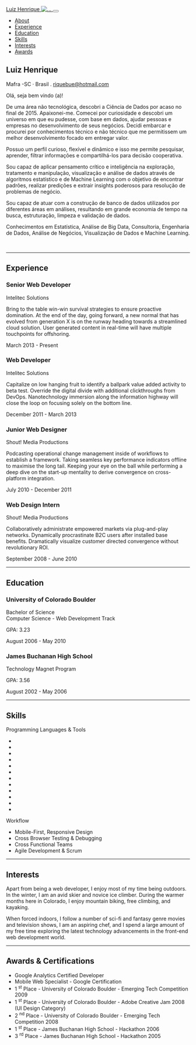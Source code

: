 
<!DOCTYPE html>
<html lang="en">
    <head>
        <meta charset="utf-8" />
        <meta name="viewport" content="width=device-width, initial-scale=1, shrink-to-fit=no" />
        <meta name="description" content="" />
        <meta name="author" content="" />
        <title>Resume - Start Bootstrap Theme</title>
        <link rel="icon" type="image/x-icon" href="assets/img/favicon.ico" />
        <!-- Font Awesome icons (free version)-->
        <script src="https://use.fontawesome.com/releases/v5.15.3/js/all.js" crossorigin="anonymous"></script>
        <!-- Google fonts-->
        <link href="https://fonts.googleapis.com/css?family=Saira+Extra+Condensed:500,700" rel="stylesheet" type="text/css" />
        <link href="https://fonts.googleapis.com/css?family=Muli:400,400i,800,800i" rel="stylesheet" type="text/css" />
        <!-- Core theme CSS (includes Bootstrap)-->
        <link href="css/styles.css" rel="stylesheet" />
    </head>
    <body id="page-top">
        <!-- Navigation-->
        <nav class="navbar navbar-expand-lg navbar-dark bg-primary fixed-top" id="sideNav">
            <a class="navbar-brand js-scroll-trigger" href="#page-top">
                <span class="d-block d-lg-none">Luiz Henrique</span>
                <span class="d-none d-lg-block"><img class="img-fluid img-profile rounded-circle mx-auto mb-2" src="assets/img/profile.jpeg" alt="..." /></span>
            </a>
            <button class="navbar-toggler" type="button" data-bs-toggle="collapse" data-bs-target="#navbarResponsive" aria-controls="navbarResponsive" aria-                                            expanded="false" aria-label="Toggle navigation"><span class="navbar-toggler-icon"></span></button>
            <div class="collapse navbar-collapse" id="navbarResponsive">
                <ul class="navbar-nav">
                    <li class="nav-item"><a class="nav-link js-scroll-trigger" href="#about">About</a></li>
                    <li class="nav-item"><a class="nav-link js-scroll-trigger" href="#experience">Experience</a></li>
                    <li class="nav-item"><a class="nav-link js-scroll-trigger" href="#education">Education</a></li>
                    <li class="nav-item"><a class="nav-link js-scroll-trigger" href="#skills">Skills</a></li>
                    <li class="nav-item"><a class="nav-link js-scroll-trigger" href="#interests">Interests</a></li>
                    <li class="nav-item"><a class="nav-link js-scroll-trigger" href="#awards">Awards</a></li>
                </ul>
            </div>
        </nav>
        <!-- Page Content-->
        <div class="container-fluid p-0">
            <!-- About-->
            <section class="resume-section" id="about">
                <div class="resume-section-content">
                    <h1 class="mb-0">
                        Luiz
                        <span class="text-primary">Henrique</span>
                    </h1>
                    <div class="subheading mb-5">
                        Mafra -SC · Brasil .
                        <a href="mailto:name@email.com">riquebue@hotmail.com</a>
                    </div>
                    <p class="lead mb-5">Olá, seja bem vindo (a)!

De uma área não tecnológica, descobri a Ciência de Dados por acaso no final de 2015. Apaixonei-me. Comecei por curiosidade e descobri um universo em que eu pudesse, com base em dados, ajudar pessoas e empresas no desenvolvimento de seus negócios. Decidi embarcar e procurei por conhecimentos técnico e não técnico que me permitissem um melhor desenvolvimento focado em entregar valor.

Possuo um perfil curioso, flexível e dinâmico e isso me permite pesquisar, aprender, filtrar informações e compartilhá-los para decisão cooperativa.

Sou capaz de aplicar pensamento crítico e inteligência na exploração, tratamento e manipulação, visualização e análise de dados através de algoritmos estatístico e de Machine Learning com o objetivo de encontrar padrões, realizar predições e extrair insights poderosos para resolução de problemas de negócio.

Sou capaz de atuar com a construção de banco de dados utilizados por diferentes áreas em análises, resultando em grande economia de tempo na busca, estruturação, limpeza e validação de dados.

Conhecimentos em Estatística, Análise de Big Data, Consultoria, Engenharia de Dados, Análise de Negócios, Visualização de Dados e Machine Learning.</p>
                    <div class="social-icons">
                        <a class="social-icon" href="#!"><i class="fab fa-linkedin-in"></i></a>
                        <a class="social-icon" href="#!"><i class="fab fa-github"></i></a>                        
                    </div>
                </div>
            </section>
            <hr class="m-0" />
            <!-- Experience-->
            <section class="resume-section" id="experience">
                <div class="resume-section-content">
                    <h2 class="mb-5">Experience</h2>
                    <div class="d-flex flex-column flex-md-row justify-content-between mb-5">
                        <div class="flex-grow-1">
                            <h3 class="mb-0">Senior Web Developer</h3>
                            <div class="subheading mb-3">Intelitec Solutions</div>
                            <p>Bring to the table win-win survival strategies to ensure proactive domination. At the end of the day, going forward, a new normal that has evolved from generation X is on the runway heading towards a streamlined cloud solution. User generated content in real-time will have multiple touchpoints for offshoring.</p>
                        </div>
                        <div class="flex-shrink-0"><span class="text-primary">March 2013 - Present</span></div>
                    </div>
                    <div class="d-flex flex-column flex-md-row justify-content-between mb-5">
                        <div class="flex-grow-1">
                            <h3 class="mb-0">Web Developer</h3>
                            <div class="subheading mb-3">Intelitec Solutions</div>
                            <p>Capitalize on low hanging fruit to identify a ballpark value added activity to beta test. Override the digital divide with additional clickthroughs from DevOps. Nanotechnology immersion along the information highway will close the loop on focusing solely on the bottom line.</p>
                        </div>
                        <div class="flex-shrink-0"><span class="text-primary">December 2011 - March 2013</span></div>
                    </div>
                    <div class="d-flex flex-column flex-md-row justify-content-between mb-5">
                        <div class="flex-grow-1">
                            <h3 class="mb-0">Junior Web Designer</h3>
                            <div class="subheading mb-3">Shout! Media Productions</div>
                            <p>Podcasting operational change management inside of workflows to establish a framework. Taking seamless key performance indicators offline to maximise the long tail. Keeping your eye on the ball while performing a deep dive on the start-up mentality to derive convergence on cross-platform integration.</p>
                        </div>
                        <div class="flex-shrink-0"><span class="text-primary">July 2010 - December 2011</span></div>
                    </div>
                    <div class="d-flex flex-column flex-md-row justify-content-between">
                        <div class="flex-grow-1">
                            <h3 class="mb-0">Web Design Intern</h3>
                            <div class="subheading mb-3">Shout! Media Productions</div>
                            <p>Collaboratively administrate empowered markets via plug-and-play networks. Dynamically procrastinate B2C users after installed base benefits. Dramatically visualize customer directed convergence without revolutionary ROI.</p>
                        </div>
                        <div class="flex-shrink-0"><span class="text-primary">September 2008 - June 2010</span></div>
                    </div>
                </div>
            </section>
            <hr class="m-0" />
            <!-- Education-->
            <section class="resume-section" id="education">
                <div class="resume-section-content">
                    <h2 class="mb-5">Education</h2>
                    <div class="d-flex flex-column flex-md-row justify-content-between mb-5">
                        <div class="flex-grow-1">
                            <h3 class="mb-0">University of Colorado Boulder</h3>
                            <div class="subheading mb-3">Bachelor of Science</div>
                            <div>Computer Science - Web Development Track</div>
                            <p>GPA: 3.23</p>
                        </div>
                        <div class="flex-shrink-0"><span class="text-primary">August 2006 - May 2010</span></div>
                    </div>
                    <div class="d-flex flex-column flex-md-row justify-content-between">
                        <div class="flex-grow-1">
                            <h3 class="mb-0">James Buchanan High School</h3>
                            <div class="subheading mb-3">Technology Magnet Program</div>
                            <p>GPA: 3.56</p>
                        </div>
                        <div class="flex-shrink-0"><span class="text-primary">August 2002 - May 2006</span></div>
                    </div>
                </div>
            </section>
            <hr class="m-0" />
            <!-- Skills-->
            <section class="resume-section" id="skills">
                <div class="resume-section-content">
                    <h2 class="mb-5">Skills</h2>
                    <div class="subheading mb-3">Programming Languages & Tools</div>
                    <ul class="list-inline dev-icons">
                        <li class="list-inline-item"><i class="fab fa-html5"></i></li>
                        <li class="list-inline-item"><i class="fab fa-css3-alt"></i></li>
                        <li class="list-inline-item"><i class="fab fa-js-square"></i></li>
                        <li class="list-inline-item"><i class="fab fa-angular"></i></li>
                        <li class="list-inline-item"><i class="fab fa-react"></i></li>
                        <li class="list-inline-item"><i class="fab fa-node-js"></i></li>
                        <li class="list-inline-item"><i class="fab fa-sass"></i></li>
                        <li class="list-inline-item"><i class="fab fa-less"></i></li>
                        <li class="list-inline-item"><i class="fab fa-wordpress"></i></li>
                        <li class="list-inline-item"><i class="fab fa-gulp"></i></li>
                        <li class="list-inline-item"><i class="fab fa-grunt"></i></li>
                        <li class="list-inline-item"><i class="fab fa-npm"></i></li>
                    </ul>
                    <div class="subheading mb-3">Workflow</div>
                    <ul class="fa-ul mb-0">
                        <li>
                            <span class="fa-li"><i class="fas fa-check"></i></span>
                            Mobile-First, Responsive Design
                        </li>
                        <li>
                            <span class="fa-li"><i class="fas fa-check"></i></span>
                            Cross Browser Testing & Debugging
                        </li>
                        <li>
                            <span class="fa-li"><i class="fas fa-check"></i></span>
                            Cross Functional Teams
                        </li>
                        <li>
                            <span class="fa-li"><i class="fas fa-check"></i></span>
                            Agile Development & Scrum
                        </li>
                    </ul>
                </div>
            </section>
            <hr class="m-0" />
            <!-- Interests-->
            <section class="resume-section" id="interests">
                <div class="resume-section-content">
                    <h2 class="mb-5">Interests</h2>
                    <p>Apart from being a web developer, I enjoy most of my time being outdoors. In the winter, I am an avid skier and novice ice climber. During the warmer months here in Colorado, I enjoy mountain biking, free climbing, and kayaking.</p>
                    <p class="mb-0">When forced indoors, I follow a number of sci-fi and fantasy genre movies and television shows, I am an aspiring chef, and I spend a large amount of my free time exploring the latest technology advancements in the front-end web development world.</p>
                </div>
            </section>
            <hr class="m-0" />
            <!-- Awards-->
            <section class="resume-section" id="awards">
                <div class="resume-section-content">
                    <h2 class="mb-5">Awards & Certifications</h2>
                    <ul class="fa-ul mb-0">
                        <li>
                            <span class="fa-li"><i class="fas fa-trophy text-warning"></i></span>
                            Google Analytics Certified Developer
                        </li>
                        <li>
                            <span class="fa-li"><i class="fas fa-trophy text-warning"></i></span>
                            Mobile Web Specialist - Google Certification
                        </li>
                        <li>
                            <span class="fa-li"><i class="fas fa-trophy text-warning"></i></span>
                            1
                            <sup>st</sup>
                            Place - University of Colorado Boulder - Emerging Tech Competition 2009
                        </li>
                        <li>
                            <span class="fa-li"><i class="fas fa-trophy text-warning"></i></span>
                            1
                            <sup>st</sup>
                            Place - University of Colorado Boulder - Adobe Creative Jam 2008 (UI Design Category)
                        </li>
                        <li>
                            <span class="fa-li"><i class="fas fa-trophy text-warning"></i></span>
                            2
                            <sup>nd</sup>
                            Place - University of Colorado Boulder - Emerging Tech Competition 2008
                        </li>
                        <li>
                            <span class="fa-li"><i class="fas fa-trophy text-warning"></i></span>
                            1
                            <sup>st</sup>
                            Place - James Buchanan High School - Hackathon 2006
                        </li>
                        <li>
                            <span class="fa-li"><i class="fas fa-trophy text-warning"></i></span>
                            3
                            <sup>rd</sup>
                            Place - James Buchanan High School - Hackathon 2005
                        </li>
                    </ul>
                </div>
            </section>
        </div>
        <!-- Bootstrap core JS-->
        <script src="https://cdn.jsdelivr.net/npm/bootstrap@5.1.0/dist/js/bootstrap.bundle.min.js"></script>
        <!-- Core theme JS-->
        <script src="js/scripts.js"></script>
    </body>
</html>
